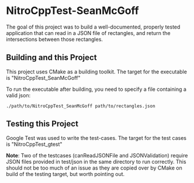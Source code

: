 # NitroCppTest-SeanMcGoff

The goal of this project was to build a well-documented, properly tested application that can read in a JSON file of rectangles, and return the intersections between those rectangles.

## Building and this Project

This project uses CMake as a building toolkit. The target for the executable is "NitroCppTest_SeanMcGoff"

To run the executable after building, you need to specify a file containing a valid json:
```
./path/to/NitroCppTest_SeanMcGoff path/to/rectangles.json
```

## Testing this Project

Google Test was used to write the test-cases. The target for the test cases is "NitroCppTest_gtest"

**Note**: Two of the testcases (canReadJSONFile and JSONValidation) require JSON files provided in test/json in the same directory to run correctly.
This should not be too much of an issue as they are copied over by CMake on build of the testing target, but worth pointing out.